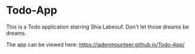 # Todo-App
This is a Todo application starring Shia Labeouf. Don't let those dreams be dreams.

The app can be viewed here: https://jadenmounteer.github.io/Todo-App/